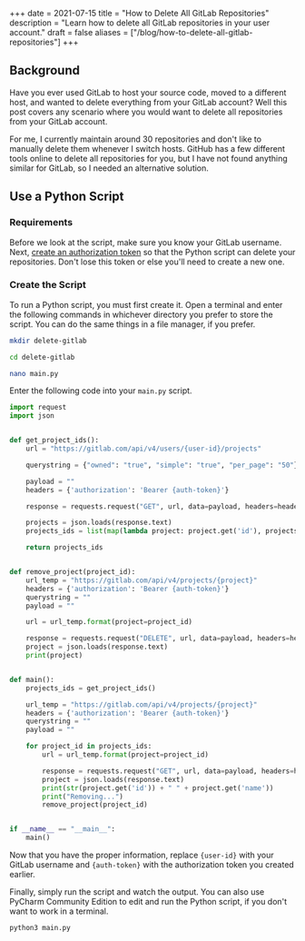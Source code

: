 +++
date = 2021-07-15
title = "How to Delete All GitLab Repositories"
description = "Learn how to delete all GitLab repositories in your user account."
draft = false
aliases = ["/blog/how-to-delete-all-gitlab-repositories"]
+++

## Background

Have you ever used GitLab to host your source code, moved to a different host,
and wanted to delete everything from your GitLab account? Well this post covers
any scenario where you would want to delete all repositories from your GitLab
account.

For me, I currently maintain around 30 repositories and don't like to manually
delete them whenever I switch hosts. GitHub has a few different tools online to
delete all repositories for you, but I have not found anything similar for
GitLab, so I needed an alternative solution.

## Use a Python Script

### Requirements

Before we look at the script, make sure you know your GitLab username. Next,
[create an authorization token](https://gitlab.com/-/profile/personal_access_tokens)
so that the Python script can delete your repositories. Don't lose this token or
else you'll need to create a new one.

### Create the Script

To run a Python script, you must first create it. Open a terminal and enter the
following commands in whichever directory you prefer to store the script. You
can do the same things in a file manager, if you prefer.

```bash
mkdir delete-gitlab
```

```bash
cd delete-gitlab
```

```bash
nano main.py
```

Enter the following code into your `main.py` script.

```python
import request
import json


def get_project_ids():
    url = "https://gitlab.com/api/v4/users/{user-id}/projects"

    querystring = {"owned": "true", "simple": "true", "per_page": "50"}

    payload = ""
    headers = {'authorization': 'Bearer {auth-token}'}

    response = requests.request("GET", url, data=payload, headers=headers, params=querystring)

    projects = json.loads(response.text)
    projects_ids = list(map(lambda project: project.get('id'), projects))

    return projects_ids


def remove_project(project_id):
    url_temp = "https://gitlab.com/api/v4/projects/{project}"
    headers = {'authorization': 'Bearer {auth-token}'}
    querystring = ""
    payload = ""

    url = url_temp.format(project=project_id)

    response = requests.request("DELETE", url, data=payload, headers=headers, params=querystring)
    project = json.loads(response.text)
    print(project)


def main():
    projects_ids = get_project_ids()

    url_temp = "https://gitlab.com/api/v4/projects/{project}"
    headers = {'authorization': 'Bearer {auth-token}'}
    querystring = ""
    payload = ""

    for project_id in projects_ids:
        url = url_temp.format(project=project_id)

        response = requests.request("GET", url, data=payload, headers=headers, params=querystring)
        project = json.loads(response.text)
        print(str(project.get('id')) + " " + project.get('name'))
        print("Removing...")
        remove_project(project_id)


if __name__ == "__main__":
    main()
```

Now that you have the proper information, replace `{user-id}` with your GitLab
username and `{auth-token}` with the authorization token you created earlier.

Finally, simply run the script and watch the output. You can also use PyCharm
Community Edition to edit and run the Python script, if you don't want to work
in a terminal.

```bash
python3 main.py
```
